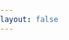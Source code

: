 ```yaml
---
layout: false
---
```


<script setup>
import { onMounted } from 'vue'

onMounted(() => {
  // 立即重定向到demo应用
  if (typeof window !== 'undefined') {
    window.location.replace('/demo.html')
  }
})
</script>

<template>
  <div style="
    position: fixed;
    top: 0;
    left: 0;
    right: 0;
    bottom: 0;
    background: linear-gradient(135deg, #667eea 0%, #764ba2 100%);
    color: white;
    display: flex;
    align-items: center;
    justify-content: center;
    z-index: 9999;
    font-family: -apple-system, BlinkMacSystemFont, 'Segoe UI', Roboto, sans-serif;
  ">
    <div style="text-align: center; max-width: 400px; padding: 2rem;">
      <div style="
        width: 40px;
        height: 40px;
        border: 4px solid rgba(255, 255, 255, 0.3);
        border-top: 4px solid white;
        border-radius: 50%;
        animation: spin 1s linear infinite;
        margin: 0 auto 1rem;
      "></div>
      <h2 style="font-size: 1.5rem; margin: 1rem 0; font-weight: 300;">正在跳转到Todo应用...</h2>
      <p style="font-size: 1rem; opacity: 0.8; margin: 1rem 0;">
        如果没有自动跳转，请<a href="/demo.html" style="color: white; text-decoration: underline;">点击这里</a>
      </p>
    </div>
  </div>
</template>

<style>
@keyframes spin {
  0% { transform: rotate(0deg); }
  100% { transform: rotate(360deg); }
}

/* 隐藏VitePress的默认布局 */
.VPNav, .VPLocalNav, .VPFooter, .VPSidebar {
  display: none !important;
}

body {
  margin: 0 !important;
  padding: 0 !important;
}
</style>
